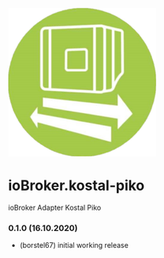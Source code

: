 ![Logo](admin/kostal-piko.png)
# ioBroker.kostal-piko
 ioBroker Adapter Kostal Piko
 ### 0.1.0 (16.10.2020) 
 * (borstel67) initial working release
